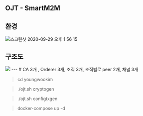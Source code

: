 OJT - SmartM2M
---
환경
---
![스크린샷 2020-09-29 오후 1 56 15](https://user-images.githubusercontent.com/38308305/94514190-8b765680-025b-11eb-87f4-121f319eece5.png)

구조도
---
<img src="https://user-images.githubusercontent.com/38308305/94513480-bfe91300-0259-11eb-9462-6bac6199cc46.png">
---
# CA 3개 , Orderer 3개, 조직 3개, 조직별로 peer 2개, 채널 3개

> cd youngwookim

> ./ojt.sh cryptogen

> ./ojt.sh configtxgen

> docker-compose up -d



